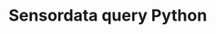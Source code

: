 ﻿---
author: Benedikte Kallåk
description: This section describes sensordata queries in Pyhon.
---

# Sensordata query Python 



